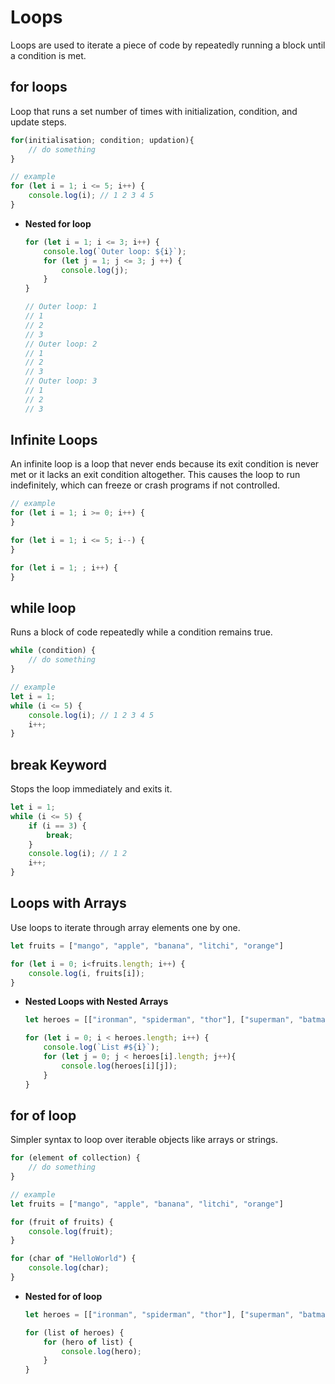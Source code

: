 # Loops
Loops are used to iterate a piece of code by repeatedly running a block until a condition is met.

## for loops
Loop that runs a set number of times with initialization, condition, and update steps.

```js
for(initialisation; condition; updation){
    // do something
}

// example
for (let i = 1; i <= 5; i++) {
    console.log(i); // 1 2 3 4 5
}
```

- **Nested for loop**
    ```js
    for (let i = 1; i <= 3; i++) {
        console.log(`Outer loop: ${i}`);
        for (let j = 1; j <= 3; j ++) {
            console.log(j);
        }
    }

    // Outer loop: 1
    // 1
    // 2
    // 3
    // Outer loop: 2
    // 1
    // 2
    // 3
    // Outer loop: 3
    // 1
    // 2
    // 3
    ```

## Infinite Loops
An infinite loop is a loop that never ends because its exit condition is never met or it lacks an exit condition altogether. This causes the loop to run indefinitely, which can freeze or crash programs if not controlled.
```js
// example
for (let i = 1; i >= 0; i++) {
}

for (let i = 1; i <= 5; i--) {
}

for (let i = 1; ; i++) {
}
```

## while loop
Runs a block of code repeatedly while a condition remains true.

```js
while (condition) {
    // do something
}

// example
let i = 1;
while (i <= 5) {
    console.log(i); // 1 2 3 4 5
    i++;
}
```

## break Keyword
Stops the loop immediately and exits it.

```js
let i = 1;
while (i <= 5) {
    if (i == 3) {
        break;
    }
    console.log(i); // 1 2
    i++;
}
```

## Loops with Arrays
Use loops to iterate through array elements one by one.

```js
let fruits = ["mango", "apple", "banana", "litchi", "orange"]

for (let i = 0; i<fruits.length; i++) {
    console.log(i, fruits[i]);
}
```

- **Nested Loops with Nested Arrays**
    ```js
    let heroes = [["ironman", "spiderman", "thor"], ["superman", "batman", "flash"]];

    for (let i = 0; i < heroes.length; i++) {
        console.log(`List #${i}`);
        for (let j = 0; j < heroes[i].length; j++){
            console.log(heroes[i][j]);
        }
    }
    ```

## for of loop
Simpler syntax to loop over iterable objects like arrays or strings.

```js
for (element of collection) {
    // do something
}

// example
let fruits = ["mango", "apple", "banana", "litchi", "orange"]

for (fruit of fruits) {
    console.log(fruit);
}

for (char of "HelloWorld") {
    console.log(char);
}
```

- **Nested for of loop**
    ```js
    let heroes = [["ironman", "spiderman", "thor"], ["superman", "batman", "flash"]];

    for (list of heroes) {
        for (hero of list) {
            console.log(hero);
        }
    }
    ```